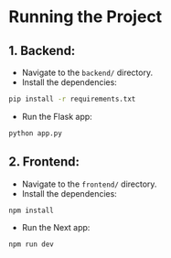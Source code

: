 # Running the Project

## 1. Backend:

- Navigate to the `backend/` directory.
- Install the dependencies:

```sh
pip install -r requirements.txt
```

- Run the Flask app:

```sh
python app.py
```

## 2. Frontend:

- Navigate to the `frontend/` directory.
- Install the dependencies:

```sh
npm install
```

- Run the Next app:

```sh
npm run dev
```
